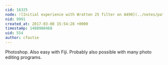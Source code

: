```yaml
---
cid: 16325
node: ![Initial experience with Wratten 25 filter on A490](../notes/patcoyle/01-30-2014/initial-experience-with-wratten-25-filter-on-a490)
nid: 9991
created_at: 2017-03-08 15:54:28 +0000
timestamp: 1488988468
uid: 554
author: cfastie
---
```


Photoshop.  Also easy with Fiji. Probably also possible with many photo editing programs.